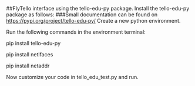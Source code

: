 ##FlyTello interface using the tello-edu-py package. Install the tello-edu-py package as follows:
###Small documentation can be found on https://pypi.org/project/tello-edu-py/
Create a new python environment. 

Run the following commands in the environment terminal:

pip install tello-edu-py

pip install netifaces

pip install netaddr

Now customize your code in tello_edu_test.py and run.